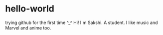 # hello-world
trying github for the first time ^_^
Hi! I'm Sakshi. A student. I like music and Marvel and anime too.
